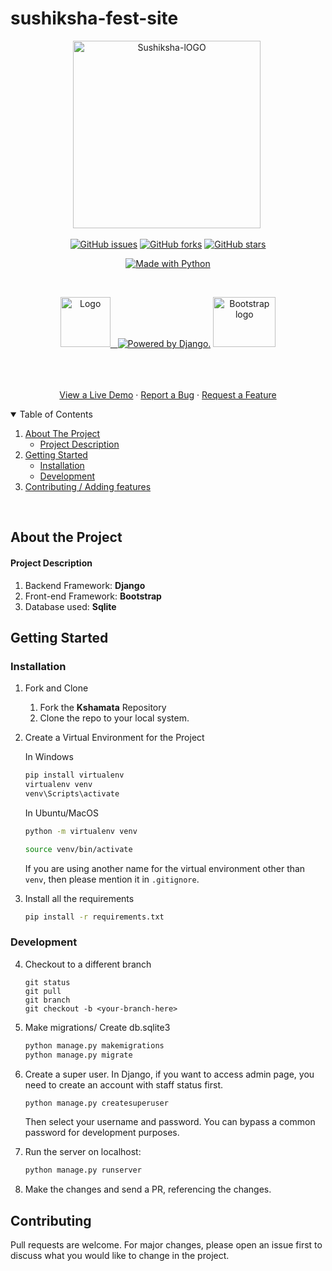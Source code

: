 # sushiksha-fest-site

<p align="center"> 
 <img src="https://vkssfalumni.com/wp-content/uploads/2016/11/sushikshalogo-300x300.png" alt="Sushiksha-lOGO" border="0" width=300 height=300/>&nbsp; </a></p>

<!-- Repo detail Stickers -->
<p align="center">                          
    <a href="https://github.com/18praneeth/kshamata/issues"><img alt="GitHub issues" src="https://img.shields.io/github/issues/18praneeth/kshamata?style=for-the-badge"></a>
    <a href="https://github.com/18praneeth/kshamata/network"><img alt="GitHub forks" src="https://img.shields.io/github/forks/18praneeth/kshamata?style=for-the-badge"></a>
    <a href="https://github.com/18praneeth/kshamata/stargazers"><img alt="GitHub stars" src="https://img.shields.io/github/stars/18praneeth/kshamata?style=for-the-badge"></a>
</p>

<p class="text-center mb-3" align="center">
<a href="https://sushiksha.konkanischolarship.com/"><img src="https://forthebadge.com/images/badges/made-with-python.svg" border="0" title="Made with Python" /></a>
</p>
<!-- Logos -->
<br>
<p align="center">
  <a href="https://github.com/18praneeth/kshamata/blob/main/README.md">
    <img src="https://upload.wikimedia.org/wikipedia/commons/thumb/c/c3/Python-logo-notext.svg/768px-Python-logo-notext.svg.png" alt="Logo" width="80" height="80"> &nbsp;
    <a href="http://www.djangoproject.com/"><img src="https://www.djangoproject.com/m/img/badges/djangopowered126x54.gif" border="0" alt="Powered by Django." title="Powered by Django." /></a>  
    <img src="https://getbootstrap.com/docs/5.0/assets/brand/bootstrap-logo-shadow.png" alt="Bootstrap logo" width="100" height="80">  
  </a>
<br>

<!-- Heads -->
  <p align="center">
    <br />
    <br />
    <br />
    <a href="https://kshamata.konkanischolarship.com/"target="_blank" rel="noopener noreferrer">View a Live Demo</a>
    · 
    <a href="https://github.com/18praneeth/kshamata/issues/new">Report a Bug</a>
    ·
    <a href="https://github.com/18praneeth/kshamata/issues/new">Request a Feature</a>
  </p>

<!-- TABLE OF CONTENTS -->
<details open="open">
  <summary>Table of Contents</summary>
  <ol>
    <li>
      <a href="#about-the-project">About The Project</a>
      <ul>
        <li><a href="#project-description">Project Description</a></li>
      </ul>
    </li>
    <li>
      <a href="#getting-started">Getting Started</a>
      <ul>
        <li><a href="#installation">Installation</a></li>
        <li><a href="#development">Development</a></li>
      </ul>
    </li>
    <li><a href="#contributing">Contributing / Adding features</a></li>
  </ol>
</details>

<br />

<!-- About Project -->

## About the Project

#### Project Description

1. Backend Framework: **Django**
2. Front-end Framework: **Bootstrap**
3. Database used: **Sqlite**

<!-- Getting started -->

## Getting Started

### Installation 

1. Fork and Clone
    <ol>
    <li>Fork the <b>Kshamata</b> Repository</li>
    <li>Clone the repo to your local system.</li>
    </ol>

2. Create a Virtual Environment for the Project

    In Windows
    ```bash
    pip install virtualenv
    virtualenv venv
    venv\Scripts\activate
    ```

    In Ubuntu/MacOS
    ```bash
    python -m virtualenv venv

    source venv/bin/activate
    ```
   
   If you are using another name for the virtual environment other than `venv`, then please mention it in `.gitignore`.

3. Install all the requirements

    ```bash
    pip install -r requirements.txt
    ```
### Development

4. Checkout to a different branch
     ```git
    git status
    git pull
    git branch
    git checkout -b <your-branch-here>
   
   ```
5. Make migrations/ Create db.sqlite3

    ```bash
    python manage.py makemigrations
    python manage.py migrate
    ```

6. Create a super user.
    In Django, if you want to access admin page, you need to create an account with staff status first.
    ```djangotemplate
    python manage.py createsuperuser
    ```
   Then select your username and password. You can bypass a common password for development purposes.
   
7. Run the server on localhost:
    ```bash
    python manage.py runserver
    ```

8. Make the changes and send a PR, referencing the changes.
   

## Contributing
   Pull requests are welcome. For major changes, please open an issue first to discuss what you would like to change in the project.

<br>
